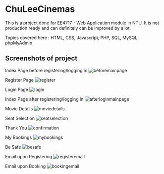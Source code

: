 # ChuLeeCinemas

This is a project done for EE4717 - Web Application module in NTU. It is not production ready and can definitely can be improved by a lot.

Topics covered here : HTML, CSS, Javascript, PHP, SQL, MySQL, phpMyAdmin

## Screenshots of project

Index Page before registering/logging in
![beforemainpage](https://user-images.githubusercontent.com/89297179/143854868-3356a1a1-afaa-4541-ad17-8ff1afb4047a.png)

Register Page
![register](https://user-images.githubusercontent.com/89297179/143854988-30118820-43bc-4a55-be5d-28b92309fd12.PNG)

Login Page
![login](https://user-images.githubusercontent.com/89297179/143855032-dc22c08b-646d-4b4c-846f-71d0cce8bb09.png)

Index Page after registering/logging in
![afterloginmainpage](https://user-images.githubusercontent.com/89297179/143855073-cf3ecdba-3e68-4365-8e11-26489992fc61.png)

Movie Details
![moviedetails](https://user-images.githubusercontent.com/89297179/143855088-51984932-9fb7-40b5-a10a-43cca5509485.png)

Seat Selection
![seatselection](https://user-images.githubusercontent.com/89297179/143855111-5f8f9e85-c1c8-4eb9-af6d-67e3380122a9.png)

Thank You
![confirmation](https://user-images.githubusercontent.com/89297179/143855144-08888bd4-c4c4-460d-b46c-d8929d61b138.png)

My Bookings
![mybookings](https://user-images.githubusercontent.com/89297179/143855165-baca5084-aeb9-4ebc-a5ef-eefb4a18d20f.png)

Be Safe
![besafe](https://user-images.githubusercontent.com/89297179/143855191-767e3890-4018-4a11-9228-87c1f82e3eac.png)

Email upon Registering
![registeremail](https://user-images.githubusercontent.com/89297179/143855765-d225d70f-9c03-4f05-bea4-6df49656a623.png)

Email upon Booking
![bookingemail](https://user-images.githubusercontent.com/89297179/143855796-b7541ecc-a74d-49b6-8d08-fc0961363047.png)

